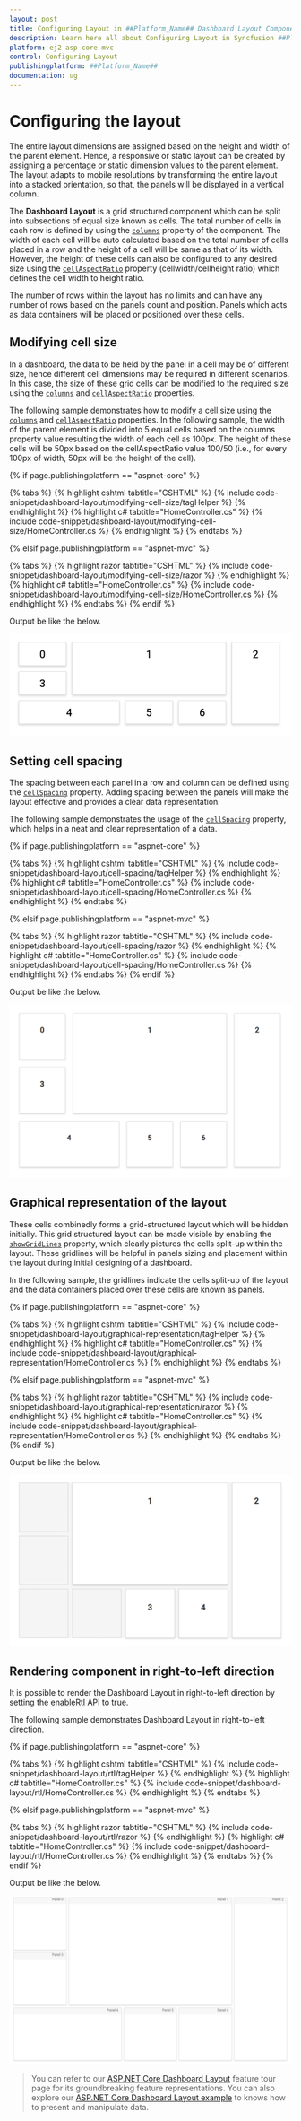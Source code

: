 ```yaml
---
layout: post
title: Configuring Layout in ##Platform_Name## Dashboard Layout Component
description: Learn here all about Configuring Layout in Syncfusion ##Platform_Name## Dashboard Layout component of Syncfusion Essential JS 2 and more.
platform: ej2-asp-core-mvc
control: Configuring Layout
publishingplatform: ##Platform_Name##
documentation: ug
---
```



# Configuring the layout

The entire layout dimensions are assigned based on the height and width of the parent element. Hence, a responsive or static layout can be created by assigning a percentage or static dimension values to the parent element. The layout adapts to mobile resolutions by transforming the entire layout into a stacked orientation, so that, the panels will be displayed in a vertical column.

The **Dashboard Layout** is a grid structured component which can be split into subsections of equal size known as cells. The total number of cells in each row is defined by using the [`columns`](https://help.syncfusion.com/cr/cref_files/aspnetcore-js2/Syncfusion.EJ2~Syncfusion.EJ2.Layouts.DashboardLayout~Columns.html) property of the component. The width of each cell will be auto calculated based on the total number of cells placed in a row and the height of a cell will be same as that of its width. However, the height of these cells can also be configured to any desired size using the [`cellAspectRatio`](https://help.syncfusion.com/cr/cref_files/aspnetcore-js2/Syncfusion.EJ2~Syncfusion.EJ2.Layouts.DashboardLayout~CellAspectRatio.html) property (cellwidth/cellheight ratio) which defines the cell width to height ratio.

The number of rows within the layout has no limits and can have any number of rows based on the panels count and position. Panels which acts as data containers will be placed or positioned over these cells.

## Modifying cell size

In a dashboard, the data to be held by the panel in a cell may be of different size, hence different cell dimensions may be required in different scenarios. In this case, the size of these grid cells can be modified to the required size using the [`columns`](https://help.syncfusion.com/cr/cref_files/aspnetcore-js2/Syncfusion.EJ2~Syncfusion.EJ2.Layouts.DashboardLayout~Columns.html) and [`cellAspectRatio`](https://help.syncfusion.com/cr/cref_files/aspnetcore-js2/Syncfusion.EJ2~Syncfusion.EJ2.Layouts.DashboardLayout~CellAspectRatio.html) properties.

The following sample demonstrates how to modify a cell size using the [`columns`](https://help.syncfusion.com/cr/cref_files/aspnetcore-js2/Syncfusion.EJ2~Syncfusion.EJ2.Layouts.DashboardLayout~Columns.html) and [`cellAspectRatio`](https://help.syncfusion.com/cr/cref_files/aspnetcore-js2/Syncfusion.EJ2~Syncfusion.EJ2.Layouts.DashboardLayout~CellAspectRatio.html) properties. In the following sample, the width of the parent element is divided into 5 equal cells based on the columns property value resulting the width of each cell as 100px. The height of these cells will be 50px based on the cellAspectRatio value 100/50 (i.e., for every 100px of width, 50px will be the height of the cell).

{% if page.publishingplatform == "aspnet-core" %}

{% tabs %}
{% highlight cshtml tabtitle="CSHTML" %}
{% include code-snippet/dashboard-layout/modifying-cell-size/tagHelper %}
{% endhighlight %}
{% highlight c# tabtitle="HomeController.cs" %}
{% include code-snippet/dashboard-layout/modifying-cell-size/HomeController.cs %}
{% endhighlight %}
{% endtabs %}

{% elsif page.publishingplatform == "aspnet-mvc" %}

{% tabs %}
{% highlight razor tabtitle="CSHTML" %}
{% include code-snippet/dashboard-layout/modifying-cell-size/razor %}
{% endhighlight %}
{% highlight c# tabtitle="HomeController.cs" %}
{% include code-snippet/dashboard-layout/modifying-cell-size/HomeController.cs %}
{% endhighlight %}
{% endtabs %}
{% endif %}



Output be like the below.

![Modifying cell size](./images/modifying_cell_size.PNG)

## Setting cell spacing

The spacing between each panel in a row and column can be defined using the [`cellSpacing`](https://help.syncfusion.com/cr/cref_files/aspnetcore-js2/Syncfusion.EJ2~Syncfusion.EJ2.Layouts.DashboardLayout~CellSpacing.html) property. Adding spacing between the panels will make the layout effective and provides a clear data representation.

The following sample demonstrates the usage of the [`cellSpacing`](https://help.syncfusion.com/cr/cref_files/aspnetcore-js2/Syncfusion.EJ2~Syncfusion.EJ2.Layouts.DashboardLayout~CellSpacing.html) property, which helps in a neat and clear representation of a data.

{% if page.publishingplatform == "aspnet-core" %}

{% tabs %}
{% highlight cshtml tabtitle="CSHTML" %}
{% include code-snippet/dashboard-layout/cell-spacing/tagHelper %}
{% endhighlight %}
{% highlight c# tabtitle="HomeController.cs" %}
{% include code-snippet/dashboard-layout/cell-spacing/HomeController.cs %}
{% endhighlight %}
{% endtabs %}

{% elsif page.publishingplatform == "aspnet-mvc" %}

{% tabs %}
{% highlight razor tabtitle="CSHTML" %}
{% include code-snippet/dashboard-layout/cell-spacing/razor %}
{% endhighlight %}
{% highlight c# tabtitle="HomeController.cs" %}
{% include code-snippet/dashboard-layout/cell-spacing/HomeController.cs %}
{% endhighlight %}
{% endtabs %}
{% endif %}



Output be like the below.

![Setting cell spacing](./images/cell_spacing.PNG)

## Graphical representation of the layout

These cells combinedly forms a grid-structured layout which will be hidden initially. This grid structured layout can be made visible by enabling the [`showGridLines`](https://help.syncfusion.com/cr/cref_files/aspnetcore-js2/Syncfusion.EJ2~Syncfusion.EJ2.Layouts.DashboardLayout~ShowGridLines.html) property, which clearly pictures the cells split-up within the layout. These gridlines will be helpful in panels sizing and placement within the layout during initial designing of a dashboard.

In the following sample, the gridlines indicate the cells split-up of the layout and the data containers placed over these cells are known as panels.

{% if page.publishingplatform == "aspnet-core" %}

{% tabs %}
{% highlight cshtml tabtitle="CSHTML" %}
{% include code-snippet/dashboard-layout/graphical-representation/tagHelper %}
{% endhighlight %}
{% highlight c# tabtitle="HomeController.cs" %}
{% include code-snippet/dashboard-layout/graphical-representation/HomeController.cs %}
{% endhighlight %}
{% endtabs %}

{% elsif page.publishingplatform == "aspnet-mvc" %}

{% tabs %}
{% highlight razor tabtitle="CSHTML" %}
{% include code-snippet/dashboard-layout/graphical-representation/razor %}
{% endhighlight %}
{% highlight c# tabtitle="HomeController.cs" %}
{% include code-snippet/dashboard-layout/graphical-representation/HomeController.cs %}
{% endhighlight %}
{% endtabs %}
{% endif %}



Output be like the below.

![Graphical representation of the layout](./images/graphical_representation.PNG)

## Rendering component in right-to-left direction

It is possible to render the Dashboard Layout in right-to-left direction by setting the [enableRtl](https://help.syncfusion.com/cr/cref_files/aspnetcore-js2/Syncfusion.EJ2~Syncfusion.EJ2.Layouts.DashboardLayout~EnableRtl.html) API to true.

The following sample demonstrates Dashboard Layout in right-to-left direction.

{% if page.publishingplatform == "aspnet-core" %}

{% tabs %}
{% highlight cshtml tabtitle="CSHTML" %}
{% include code-snippet/dashboard-layout/rtl/tagHelper %}
{% endhighlight %}
{% highlight c# tabtitle="HomeController.cs" %}
{% include code-snippet/dashboard-layout/rtl/HomeController.cs %}
{% endhighlight %}
{% endtabs %}

{% elsif page.publishingplatform == "aspnet-mvc" %}

{% tabs %}
{% highlight razor tabtitle="CSHTML" %}
{% include code-snippet/dashboard-layout/rtl/razor %}
{% endhighlight %}
{% highlight c# tabtitle="HomeController.cs" %}
{% include code-snippet/dashboard-layout/rtl/HomeController.cs %}
{% endhighlight %}
{% endtabs %}
{% endif %}



Output be like the below.

![Right to left direction ](./images/enable_rtl.PNG)

> You can refer to our [ASP.NET Core Dashboard Layout](https://www.syncfusion.com/aspnet-core-ui-controls/dashboard-layout) feature tour page for its groundbreaking feature representations. You can also explore our [ASP.NET Core Dashboard Layout example](https://ej2.syncfusion.com/aspnetcore/DashboardLayout/DefaultFunctionalities#/material) to knows how to present and manipulate data.